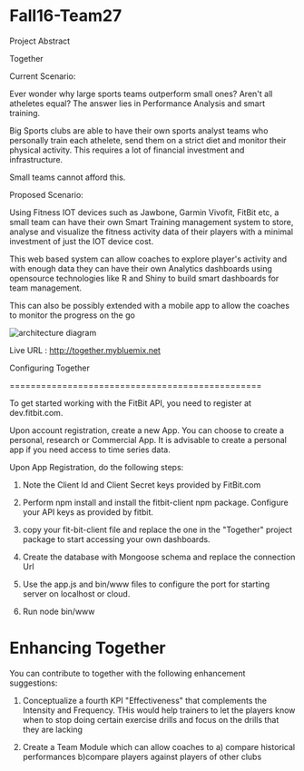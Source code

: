 # Fall16-Team27


Project Abstract

Together

Current Scenario:

Ever wonder why large sports teams outperform small ones? Aren't all atheletes equal? The answer lies in Performance Analysis and smart training.

Big Sports clubs are able to have their own sports analyst teams who personally train each athelete, send them on a strict diet and monitor their physical activity. This requires a lot of financial investment and infrastructure.

Small teams cannot afford this.

Proposed Scenario:

Using Fitness IOT devices such as Jawbone, Garmin Vivofit, FitBit etc, a small team can have their own Smart Training management system to store, analyse and visualize the fitness activity data of their players with a minimal investment of just the IOT device cost.

This web based system can allow coaches to explore player's activity and with enough data they can have their own Analytics dashboards using opensource technologies like R and Shiny to build smart dashboards for team management.

This can also be possibly extended with a mobile app to allow the coaches to monitor the progress on the go

![architecture diagram](https://cloud.githubusercontent.com/assets/17165443/19755925/01385132-9bce-11e6-8efb-71baef59b0cf.png)



Live URL : http://together.mybluemix.net


Configuring Together 

================================================


To get started working with the FitBit API, you need to register at dev.fitbit.com. 

Upon account registration, create a new App. You can choose to create a personal, research or Commercial App. It is advisable to create a personal app if you need access to time series data. 


Upon App Registration, do the following steps:

1) Note the Client Id and Client Secret keys provided by FitBit.com

2) Perform npm install and install the fitbit-client npm package. Configure your API keys as provided by fitbit. 

3) copy your fit-bit-client file and replace the one in the "Together" project package to start accessing your own dashboards.

4) Create the database with Mongoose schema and replace the connection Url 

5) Use the app.js and bin/www files to configure the port for starting server on localhost or cloud.

6) Run node bin/www


Enhancing Together
==============================

You can contribute to together with the following enhancement suggestions:

1) Conceptualize a fourth KPI "Effectiveness" that complements the Intensity and Frequency. THis would help trainers to let the players know when to stop doing certain exercise drills and focus on the drills that they are lacking

2) Create a Team Module which can allow coaches to a) compare historical performances b)compare players against players of other clubs
